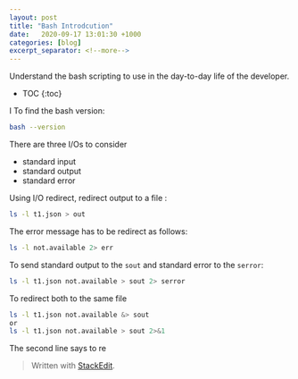 ```yaml
---
layout: post
title: "Bash Introdcution"
date:   2020-09-17 13:01:30 +1000
categories: [blog]
excerpt_separator: <!--more-->
---
```

Understand the bash scripting to use in the day-to-day life of the developer.

<!--more-->

* TOC
{:toc}

I
To  find the bash version:
```bash
bash --version
```
There are three I/Os to consider

 - standard input
 - standard output
 - standard error

Using I/O redirect, redirect output to a file :
```bash
ls -l t1.json > out
```
The error message has to be redirect as follows:
```bash
ls -l not.available 2> err
```
To send standard output to the `sout` and standard error to the `serror`:
```bash
ls -l t1.json not.available > sout 2> serror
```
To redirect both to the same file
```bash
ls -l t1.json not.available &> sout
or 
ls -l t1.json not.available > sout 2>&1
```
The second line says to re


> Written with [StackEdit](https://stackedit.io/).
<!--stackedit_data:
eyJoaXN0b3J5IjpbMTkzNTMzODY1NywxMTE2ODcxMzAwLDc4Mz
I2Nzk4LDEyNzQ2NTI1MF19
-->